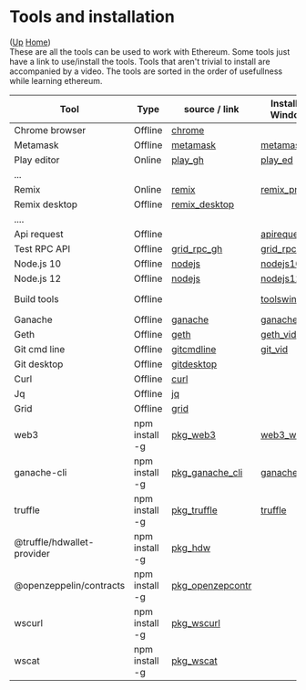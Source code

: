 # Tools and installation

([Up](..) [Home](..\..))<br>
These are all the tools can be used to work with Ethereum. Some tools just have a link to use/install the tools.
Tools that aren't trivial to install are accompanied by a video.
The tools are sorted in the order of usefullness while learning ethereum.


| Tool                       | Type           | source / link   | Install on Windows     | Install on Macintosh   |  Install on Ubuntu        | Documentation   | Video
| ------------               | --------       | ---------       | -----                  | -----------            | -----------               | --------------  | -----
| Chrome browser             | Offline        | [chrome]
| Metamask                   | Offline        | [metamask]      | [metamask_vid]
| Play editor                | Online         | [play_gh]       | [play_ed]
| ...                                  
| Remix                      | Online         | [remix]         | [remix_prep]           |                        |                           | [remix_ide_doc]  
| Remix desktop              | Offline        | [remix_desktop]
| ....                                 
| Api request                | Offline        |                 | [apirequest]         
| Test RPC API               | Offline        | [grid_rpc_gh]   | [grid_rpc]           
| Node.js 10                 | Offline        | [nodejs]        | [nodejs10_vid]         | [nodejs10_mac]         | [nodejs10_ubu]
| Node.js 12                 | Offline        | [nodejs]        | [nodejs12_vid]         |                        |
| Build tools                | Offline        |                 | [toolswin_vid]         | [tools_mac]            | [python_ubu]<br>[tools_ubu]
| Ganache                    | Offline        | [ganache]       | [ganache_vid]
| Geth                       | Offline        | [geth]          | [geth_vid]   
| Git cmd line               | Offline        | [gitcmdline]    | [git_vid]    
| Git desktop                | Offline        | [gitdesktop]
| Curl                       | Offline        | [curl]
| Jq                         | Offline        | [jq]
| Grid                       | Offline        | [grid]
| web3                       | npm install -g | [pkg_web3]         | [web3_win]          | [web3_mac]            | [web3_ubu]
| ganache-cli                | npm install -g | [pkg_ganache_cli]  | [ganache-cli]
| truffle                    | npm install -g | [pkg_truffle]      | [truffle]
| @truffle/hdwallet-provider | npm install -g | [pkg_hdw]
| @openzeppelin/contracts    | npm install -g | [pkg_openzepcontr]
| wscurl                     | npm install -g | [pkg_wscurl]
| wscat                      | npm install -g | [pkg_wscat] 


[chrome]:           https://www.google.com/chrome/
[play_gh]:          https://github.com/playproject-io/play-ed
[play_ed]:          https://playproject.io/play-ed/
[apirequest]:       https://www.apirequest.io/
[grid_rpc]:         https://web3examples.com/grid-rpc-app/build
[grid_rpc_gh]:      https://github.com/web3examples/grid-rpc-app
[remix]:            https://remix.ethereum.org
[remix_prep]:       Prepare_Remix.html
[remix_ide_doc]:    https://remix-ide.readthedocs.io/en/latest/




[metamask]:      https://metamask.io
[remix_desktop]: https://github.com/ethereum/remix-desktop/releases
[nodejs]:        https://nodejs.org/en/
[ganache]:       https://www.trufflesuite.com/ganache
[geth]:          https://geth.ethereum.org/downloads
[gitcmdline]:    https://git-scm.com/download/win
[gitdesktop]:    https://desktop.github.com
[curl]:          https://curl.haxx.se/download.html
[jq]:            https://stedolan.github.io/jq/download
[grid]:          https://grid.ethereum.org

[metamask_vid]:  Install_MetaMask_Windows.html
[nodejs10_vid]:  Install_node.js_10_Windows.html
[nodejs12_vid]:  Install_node.js_12_Windows.html
[toolswin_vid]:  Install_tools_Windows.html
[ganache_vid]:   Install_ganache_Windows_Use_HTTPS.html
[geth_vid]:      Install_geth_Windows_use_https.html
[git_vid]:       Install_git_Windows.html

[nodejs10_mac]:  Install_node.js_Macintosh.html
[tools_mac]:     Install_tools_Macintosh.html
[nodejs10_ubu]:  Install_node.js_10_Ubuntu.html

[python_ubu]:    Install_python_Ubuntu.html
[tools_ubu]:     Install_tools_Ubuntu.html


[pkg_web3]:         https://www.npmjs.com/package/web3
[pkg_ganache_cli]:  https://www.npmjs.com/package/ganache-cli
[pkg_truffle]:      https://www.npmjs.com/package/truffle
[pkg_hdw]:          https://www.npmjs.com/package/@truffle/hdwallet-provider
[pkg_openzepcontr]: https://www.npmjs.com/package/@openzeppelin/contracts
[pkg_wscurl]:       https://www.npmjs.com/package/wscurl
[pkg_wscat]:        https://www.npmjs.com/package/wscat

[web3_win]:         Install_Web3_Windows.html
[web3_mac]:         Install_Web3_Macintosh.html
[web3_ubu]:         Install_Web3_Ubuntu.html
[ganache-cli]:      Install_ganache_cli_Windows_Use_HTTPS.html
[truffle]:          Install_Truffle.html

